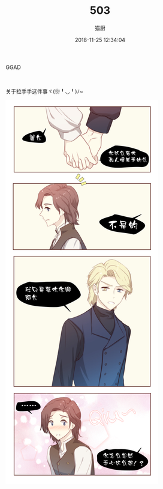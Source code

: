 ﻿---
layout: post
title: 503
date: 2018-11-25 12:34:04
updated: 2019-02-28 01:11:02
comments: true
categories: [Photo]
tags: [GGAD, 格邓, 神奇动物在哪里]
author: "猫厨"
description: ""
toc: true
---

<p>GGAD</p> 
<br /> 
<p>关于拉手手这件事ヾ(❀╹◡╹)ﾉ~</p>

![](https://raw.githubusercontent.com/alicewish/meowchain247/master/img_cVZNdzJtQk9JV2NtVG1jZ2VZaS9KZ0pEQWs4UmZPL21rL3d2U3MveG13S3Z0UHBJY2tHamJnPT0.jpg)

